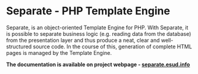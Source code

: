 Separate - PHP Template Engine
==============================
Separate, is an object-oriented Template Engine for PHP. With Separate, it is possible to separate business logic (e.g. reading data from the database) from the presentation layer and thus produce a neat, clear and well-structured source code. In the course of this, generation of complete HTML pages is managed by the Template Engine. 

**The documentation is available on project webpage - [separate.esud.info](http://separate.esud.info/)**

